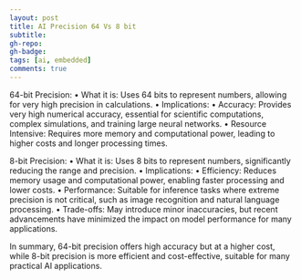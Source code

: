 ```yaml
---
layout: post
title: AI Precision 64 Vs 8 bit
subtitle: 
gh-repo:
gh-badge:
tags: [ai, embedded]
comments: true
---
```


64-bit Precision:
	•	What it is: Uses 64 bits to represent numbers, allowing for very high precision in calculations.
	•	Implications:
	•	Accuracy: Provides very high numerical accuracy, essential for scientific computations, complex simulations, and training large neural networks.
	•	Resource Intensive: Requires more memory and computational power, leading to higher costs and longer processing times.

8-bit Precision:
	•	What it is: Uses 8 bits to represent numbers, significantly reducing the range and precision.
	•	Implications:
	•	Efficiency: Reduces memory usage and computational power, enabling faster processing and lower costs.
	•	Performance: Suitable for inference tasks where extreme precision is not critical, such as image recognition and natural language processing.
	•	Trade-offs: May introduce minor inaccuracies, but recent advancements have minimized the impact on model performance for many applications.

In summary, 64-bit precision offers high accuracy but at a higher cost, while 8-bit precision is more efficient and cost-effective, suitable for many practical AI applications.